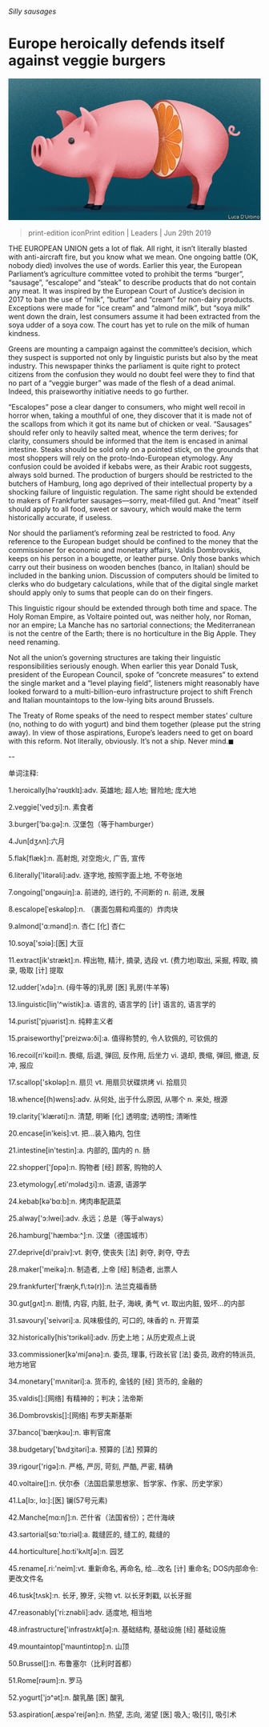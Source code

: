 ###### Silly sausages

# Europe heroically defends itself against veggie burgers 

![image](images/20190629_LDD003_0.jpg) 

> print-edition iconPrint edition | Leaders | Jun 29th 2019 

THE EUROPEAN UNION gets a lot of flak. All right, it isn’t literally blasted with anti-aircraft fire, but you know what we mean. One ongoing battle (OK, nobody died) involves the use of words. Earlier this year, the European Parliament’s agriculture committee voted to prohibit the terms “burger”, “sausage”, “escalope” and “steak” to describe products that do not contain any meat. It was inspired by the European Court of Justice’s decision in 2017 to ban the use of “milk”, “butter” and “cream” for non-dairy products. Exceptions were made for “ice cream” and “almond milk”, but “soya milk” went down the drain, lest consumers assume it had been extracted from the soya udder of a soya cow. The court has yet to rule on the milk of human kindness. 

Greens are mounting a campaign against the committee’s decision, which they suspect is supported not only by linguistic purists but also by the meat industry. This newspaper thinks the parliament is quite right to protect citizens from the confusion they would no doubt feel were they to find that no part of a “veggie burger” was made of the flesh of a dead animal. Indeed, this praiseworthy initiative needs to go further. 

“Escalopes” pose a clear danger to consumers, who might well recoil in horror when, taking a mouthful of one, they discover that it is made not of the scallops from which it got its name but of chicken or veal. “Sausages” should refer only to heavily salted meat, whence the term derives; for clarity, consumers should be informed that the item is encased in animal intestine. Steaks should be sold only on a pointed stick, on the grounds that most shoppers will rely on the proto-Indo-European etymology. Any confusion could be avoided if kebabs were, as their Arabic root suggests, always sold burned. The production of burgers should be restricted to the butchers of Hamburg, long ago deprived of their intellectual property by a shocking failure of linguistic regulation. The same right should be extended to makers of Frankfurter sausages—sorry, meat-filled gut. And “meat” itself should apply to all food, sweet or savoury, which would make the term historically accurate, if useless. 

Nor should the parliament’s reforming zeal be restricted to food. Any reference to the European budget should be confined to the money that the commissioner for economic and monetary affairs, Valdis Dombrovskis, keeps on his person in a bougette, or leather purse. Only those banks which carry out their business on wooden benches (banco, in Italian) should be included in the banking union. Discussion of computers should be limited to clerks who do budgetary calculations, while that of the digital single market should apply only to sums that people can do on their fingers. 

This linguistic rigour should be extended through both time and space. The Holy Roman Empire, as Voltaire pointed out, was neither holy, nor Roman, nor an empire; La Manche has no sartorial connections; the Mediterranean is not the centre of the Earth; there is no horticulture in the Big Apple. They need renaming. 

Not all the union’s governing structures are taking their linguistic responsibilities seriously enough. When earlier this year Donald Tusk, president of the European Council, spoke of “concrete measures” to extend the single market and a “level playing field”, listeners might reasonably have looked forward to a multi-billion-euro infrastructure project to shift French and Italian mountaintops to the low-lying bits around Brussels. 

The Treaty of Rome speaks of the need to respect member states’ culture (no, nothing to do with yogurt) and bind them together (please put the string away). In view of those aspirations, Europe’s leaders need to get on board with this reform. Not literally, obviously. It’s not a ship. Never mind.◼ 

-- 

 单词注释:

1.heroically[hə'rəʊɪklɪ]:adv. 英雄地; 超人地; 冒险地; 庞大地 

2.veggie['vedʒi]:n. 素食者 

3.burger['bә:ɡә]:n. 汉堡包（等于hamburger） 

4.Jun[dʒʌn]:六月 

5.flak[flæk]:n. 高射炮, 对空炮火, 广告, 宣传 

6.literally['litәrәli]:adv. 逐字地, 按照字面上地, 不夸张地 

7.ongoing['ɒngәuiŋ]:a. 前进的, 进行的, 不间断的 n. 前进, 发展 

8.escalope[ˈeskəlɒp]:n. （裹面包屑和鸡蛋的）炸肉块 

9.almond['ɑ:mәnd]:n. 杏仁 [化] 杏仁 

10.soya['sɔiә]:[医] 大豆 

11.extract[ik'strækt]:n. 榨出物, 精汁, 摘录, 选段 vt. (费力地)取出, 采掘, 榨取, 摘录, 吸取 [计] 提取 

12.udder['ʌdә]:n. (母牛等的)乳房 [医] 乳房(牛羊等) 

13.linguistic[liŋ'^wistik]:a. 语言的, 语言学的 [计] 语言的, 语言学的 

14.purist['pjuәrist]:n. 纯粹主义者 

15.praiseworthy['preizwә:ði]:a. 值得称赞的, 令人钦佩的, 可钦佩的 

16.recoil[ri'kɒil]:n. 畏缩, 后退, 弹回, 反作用, 后坐力 vi. 退却, 畏缩, 弹回, 撤退, 反冲, 报应 

17.scallop['skɒlәp]:n. 扇贝 vt. 用扇贝状碟烘烤 vi. 拾扇贝 

18.whence[(h)wens]:adv. 从何处, 出于什么原因, 从哪个 n. 来处, 根源 

19.clarity['klærәti]:n. 清楚, 明晰 [化] 透明度; 透明性; 清晰性 

20.encase[in'keis]:vt. 把...装入箱内, 包住 

21.intestine[in'testin]:a. 内部的, 国内的 n. 肠 

22.shopper['ʃɒpә]:n. 购物者 [经] 顾客, 购物的人 

23.etymology[.eti'mɔlәdʒi]:n. 语源, 语源学 

24.kebab[kә'bɑ:b]:n. 烤肉串配蔬菜 

25.alway['ɔ:lwei]:adv. 永远；总是（等于always） 

26.hamburg['hæmbә:^]:n. 汉堡（德国城市） 

27.deprive[di'praiv]:vt. 剥夺, 使丧失 [法] 剥夺, 剥夺, 夺去 

28.maker['meikә]:n. 制造者, 上帝 [经] 制造者, 出票人 

29.frankfurter['fræŋk,f\\:tә(r)]:n. 法兰克福香肠 

30.gut[gʌt]:n. 剧情, 内容, 内脏, 肚子, 海峡, 勇气 vt. 取出内脏, 毁坏...的内部 

31.savoury['seivәri]:a. 风味极佳的, 可口的, 味香的 n. 开胃菜 

32.historically[his'tɔrikәli]:adv. 历史上地；从历史观点上说 

33.commissioner[kә'miʃәnә]:n. 委员, 理事, 行政长官 [法] 委员, 政府的特派员, 地方地官 

34.monetary['mʌnitәri]:a. 货币的, 金钱的 [经] 货币的, 金融的 

35.valdis[]:[网络] 有精神的；判决；法帝斯 

36.Dombrovskis[]:[网络] 布罗夫斯基斯 

37.banco['bæŋkәu]:n. 审判官席 

38.budgetary['bʌdʒitәri]:a. 预算的 [法] 预算的 

39.rigour['rigә]:n. 严格, 严厉, 苛刻, 严酷, 严密, 精确 

40.voltaire[]:n. 伏尔泰（法国启蒙思想家、哲学家、作家、历史学家） 

41.La[lɔ:, lɑ:]:[医] 镧(57号元素) 

42.Manche[mɑ:nʃ]:n. 芒什省（法国省份）；芒什海峡 

43.sartorial[sɑ:'tɒ:riәl]:a. 裁缝匠的, 缝工的, 裁缝的 

44.horticulture[.hɒ:ti'kʌltʃә]:n. 园艺 

45.rename[.ri:'neim]:vt. 重新命名, 再命名, 给...改名 [计] 重命名; DOS内部命令:更改文件名 

46.tusk[tʌsk]:n. 长牙, 獠牙, 尖物 vt. 以长牙刺戳, 以长牙掘 

47.reasonably['ri:znәbli]:adv. 适度地, 相当地 

48.infrastructure['infrәstrʌktʃә]:n. 基础结构, 基础设施 [经] 基础设施 

49.mountaintop['mauntintɒp]:n. 山顶 

50.Brussel[]:n. 布鲁塞尔（比利时首都） 

51.Rome[rәum]:n. 罗马 

52.yogurt['jɔ^әt]:n. 酸乳酪 [医] 酸乳 

53.aspiration[.æspә'reiʃәn]:n. 热望, 志向, 渴望 [医] 吸入; 吸[引], 吸引术 


